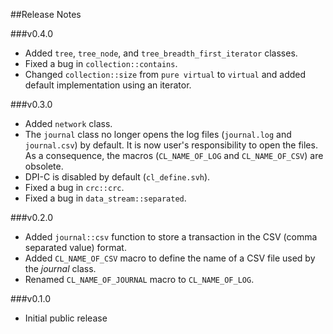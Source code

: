 ##Release Notes

###v0.4.0
- Added `tree`, `tree_node`, and `tree_breadth_first_iterator` classes.
- Fixed a bug in `collection::contains`.
- Changed `collection::size` from `pure virtual` to `virtual` and added default implementation using an iterator.

###v0.3.0
- Added `network` class.
- The `journal` class no longer opens the log files (`journal.log` and
  `journal.csv`) by default. It is now user's responsibility to open the
  files. As a consequence, the macros (`CL_NAME_OF_LOG` and `CL_NAME_OF_CSV`)
  are obsolete.
- DPI-C is disabled by default (`cl_define.svh`).
- Fixed a bug in `crc::crc`.
- Fixed a bug in `data_stream::separated`.

###v0.2.0
- Added `journal::csv` function to store a transaction in the CSV (comma
  separated value) format.
- Added `CL_NAME_OF_CSV` macro to define the name of a CSV file used by the
  *journal* class.
- Renamed `CL_NAME_OF_JOURNAL` macro to `CL_NAME_OF_LOG`.

###v0.1.0
- Initial public release